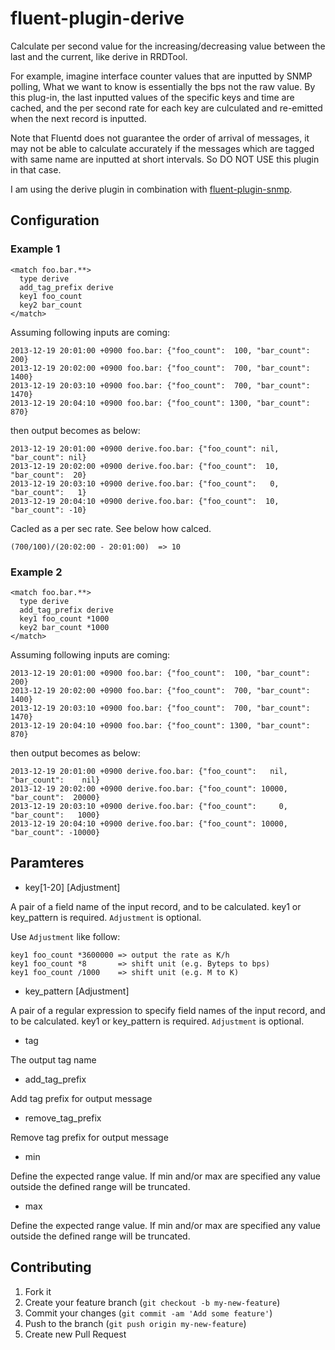 # fluent-plugin-derive

Calculate per second value for the increasing/decreasing value between the last and the current, like derive in RRDTool.

For example, imagine interface counter values that are inputted by SNMP polling, What we want to know is essentially the bps not the raw value. By this plug-in, the last inputted values of the specific keys and time are cached, and the per second rate for each key are culculated and re-emitted when the next record is inputted.

Note that Fluentd does not guarantee the order of arrival of messages, it may not be able to calculate accurately if the messages which are tagged with same name are inputted at short intervals. So DO NOT USE this plugin in that case.

I am using the derive plugin in combination with [fluent-plugin-snmp](https://github.com/iij/fluent-plugin-snmp).

## Configuration

### Example 1

    <match foo.bar.**>
      type derive
      add_tag_prefix derive
      key1 foo_count
      key2 bar_count
    </match>

Assuming following inputs are coming:

    2013-12-19 20:01:00 +0900 foo.bar: {"foo_count":  100, "bar_count":  200}
    2013-12-19 20:02:00 +0900 foo.bar: {"foo_count":  700, "bar_count": 1400}
    2013-12-19 20:03:10 +0900 foo.bar: {"foo_count":  700, "bar_count": 1470}
    2013-12-19 20:04:10 +0900 foo.bar: {"foo_count": 1300, "bar_count":  870}

then output becomes as below:

    2013-12-19 20:01:00 +0900 derive.foo.bar: {"foo_count": nil, "bar_count": nil}
    2013-12-19 20:02:00 +0900 derive.foo.bar: {"foo_count":  10, "bar_count":  20}
    2013-12-19 20:03:10 +0900 derive.foo.bar: {"foo_count":   0, "bar_count":   1}
    2013-12-19 20:04:10 +0900 derive.foo.bar: {"foo_count":  10, "bar_count": -10}

Cacled as a per sec rate. See below how calced.

    (700/100)/(20:02:00 - 20:01:00)  => 10

### Example 2

    <match foo.bar.**>
      type derive
      add_tag_prefix derive
      key1 foo_count *1000
      key2 bar_count *1000
    </match>

Assuming following inputs are coming:

    2013-12-19 20:01:00 +0900 foo.bar: {"foo_count":  100, "bar_count":  200}
    2013-12-19 20:02:00 +0900 foo.bar: {"foo_count":  700, "bar_count": 1400}
    2013-12-19 20:03:10 +0900 foo.bar: {"foo_count":  700, "bar_count": 1470}
    2013-12-19 20:04:10 +0900 foo.bar: {"foo_count": 1300, "bar_count":  870}

then output becomes as below:

    2013-12-19 20:01:00 +0900 derive.foo.bar: {"foo_count":   nil, "bar_count":    nil}
    2013-12-19 20:02:00 +0900 derive.foo.bar: {"foo_count": 10000, "bar_count":  20000}
    2013-12-19 20:03:10 +0900 derive.foo.bar: {"foo_count":     0, "bar_count":   1000}
    2013-12-19 20:04:10 +0900 derive.foo.bar: {"foo_count": 10000, "bar_count": -10000}

## Paramteres
* key[1-20] [Adjustment]

A pair of a field name of the input record, and to be calculated. key1 or key_pattern is required. `Adjustment` is optional.

Use `Adjustment` like follow:

    key1 foo_count *3600000 => output the rate as K/h
    key1 foo_count *8       => shift unit (e.g. Byteps to bps)
    key1 foo_count /1000    => shift unit (e.g. M to K)

* key_pattern [Adjustment]

A pair of a regular expression to specify field names of the input record, and to be calculated. key1 or key_pattern is required. `Adjustment` is optional.

* tag

The output tag name

* add_tag_prefix

Add tag prefix for output message

* remove_tag_prefix

Remove tag prefix for output message

* min

Define the expected range value. If min and/or max are specified any value outside the defined range will be truncated.

* max

Define the expected range value. If min and/or max are specified any value outside the defined range will be truncated.

## Contributing

1. Fork it
2. Create your feature branch (`git checkout -b my-new-feature`)
3. Commit your changes (`git commit -am 'Add some feature'`)
4. Push to the branch (`git push origin my-new-feature`)
5. Create new Pull Request
